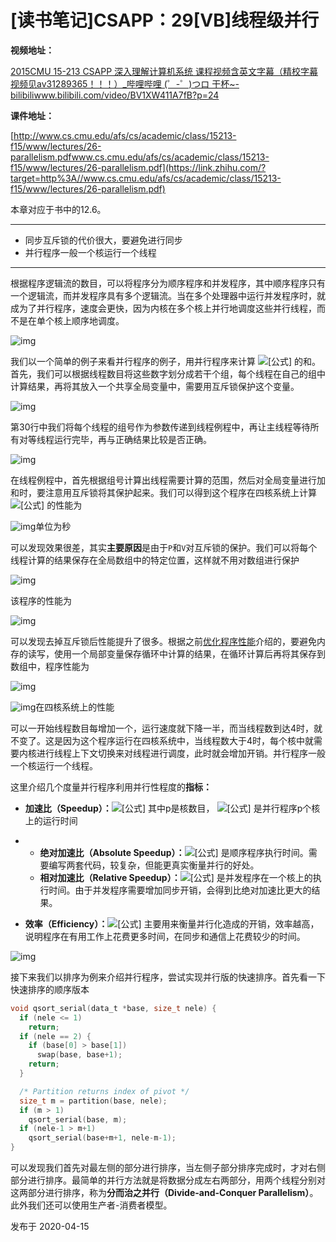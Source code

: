 # [读书笔记]CSAPP：29[VB]线程级并行


 **视频地址：**

[2015CMU 15-213 CSAPP 深入理解计算机系统 课程视频含英文字幕（精校字幕视频见av31289365！！！）_哔哩哔哩 (゜-゜)つロ 干杯~-bilibiliwww.bilibili.com/video/BV1XW411A7fB?p=24](https://link.zhihu.com/?target=https%3A//www.bilibili.com/video/BV1XW411A7fB%3Fp%3D24)

**课件地址：**

[http://www.cs.cmu.edu/afs/cs/academic/class/15213-f15/www/lectures/26-parallelism.pdfwww.cs.cmu.edu/afs/cs/academic/class/15213-f15/www/lectures/26-parallelism.pdf](https://link.zhihu.com/?target=http%3A//www.cs.cmu.edu/afs/cs/academic/class/15213-f15/www/lectures/26-parallelism.pdf)

本章对应于书中的12.6。

------

- 同步互斥锁的代价很大，要避免进行同步
- 并行程序一般一个核运行一个线程

------

根据程序逻辑流的数目，可以将程序分为顺序程序和并发程序，其中顺序程序只有一个逻辑流，而并发程序具有多个逻辑流。当在多个处理器中运行并发程序时，就成为了并行程序，速度会更快，因为内核在多个核上并行地调度这些并行线程，而不是在单个核上顺序地调度。

![img](pics/v2-b0ec1f59cef5224ad566dc452b15cceb_720w.jpg)

我们以一个简单的例子来看并行程序的例子，用并行程序来计算 ![[公式]](https://www.zhihu.com/equation?tex=0%2C1%2C...%2Cn-1%2Cn) 的和。首先，我们可以根据线程数目将这些数字划分成若干个组，每个线程在自己的组中计算结果，再将其放入一个共享全局变量中，需要用互斥锁保护这个变量。

![img](pics/v2-363ba51cfa443d916889e25a3007f29b_720w.jpg)

第30行中我们将每个线程的组号作为参数传递到线程例程中，再让主线程等待所有对等线程运行完毕，再与正确结果比较是否正确。

![img](pics/v2-22cd0d1618424b66c65bf8a9b8068711_720w.jpg)

在线程例程中，首先根据组号计算出线程需要计算的范围，然后对全局变量进行加和时，要注意用互斥锁将其保护起来。我们可以得到这个程序在四核系统上计算 ![[公式]](https://www.zhihu.com/equation?tex=2%5E%7B31%7D) 的性能为

![img](pics/v2-fe926c7b866745b856dfb228bc76a70a_720w.jpg)单位为秒

可以发现效果很差，其实**主要原因**是由于`P`和`V`对互斥锁的保护。我们可以将每个线程计算的结果保存在全局数组中的特定位置，这样就不用对数组进行保护

![img](pics/v2-2334c643c29514449067b12e08a4c13e_720w.jpg)

该程序的性能为

![img](pics/v2-5d812343cec64fdc0ca994a7bda4e471_720w.jpg)

可以发现去掉互斥锁后性能提升了很多。根据之前[优化程序性能](https://zhuanlan.zhihu.com/p/107369491)介绍的，要避免内存的读写，使用一个局部变量保存循环中计算的结果，在循环计算后再将其保存到数组中，程序性能为

![img](pics/v2-ae4503bbe8beba2d2510c6a355b31cd7_720w.jpg)

![img](pics/v2-db0b7055d1ea1a29d5e4f87aef37b215_720w.jpg)在四核系统上的性能

可以一开始线程数目每增加一个，运行速度就下降一半，而当线程数到达4时，就不变了。这是因为这个程序运行在四核系统中，当线程数大于4时，每个核中就需要内核进行线程上下文切换来对线程进行调度，此时就会增加开销。并行程序一般一个核运行一个线程。

这里介绍几个度量并行程序利用并行性程度的**指标：**

- **加速比（Speedup）：**![[公式]](https://www.zhihu.com/equation?tex=S_p%3D%5Cfrac%7BT_1%7D%7BT_p%7D)
  其中p是核数目， ![[公式]](https://www.zhihu.com/equation?tex=T_p) 是并行程序p个核上的运行时间

- - **绝对加速比（Absolute Speedup）：**![[公式]](https://www.zhihu.com/equation?tex=T_1) 是顺序程序执行时间。需要编写两套代码，较复杂，但能更真实衡量并行的好处。
  - **相对加速比（Relative Speedup）：**![[公式]](https://www.zhihu.com/equation?tex=T_1) 是并发程序在一个核上的执行时间。由于并发程序需要增加同步开销，会得到比绝对加速比更大的结果。

- **效率（Efficiency）：**![[公式]](https://www.zhihu.com/equation?tex=E_p%3D%5Cfrac%7BS_p%7D%7Bp%7D)
  主要用来衡量并行化造成的开销，效率越高，说明程序在有用工作上花费更多时间，在同步和通信上花费较少的时间。

![img](pics/v2-5cde5b8a02814754c1faa298a841a9e6_720w.jpg)

接下来我们以排序为例来介绍并行程序，尝试实现并行版的快速排序。首先看一下快速排序的顺序版本

```c
void qsort_serial(data_t *base, size_t nele) {
  if (nele <= 1)
    return;
  if (nele == 2) {
    if (base[0] > base[1])
      swap(base, base+1);
    return;
  }

  /* Partition returns index of pivot */
  size_t m = partition(base, nele);
  if (m > 1)
    qsort_serial(base, m);
  if (nele-1 > m+1)
    qsort_serial(base+m+1, nele-m-1);
}
```

可以发现我们首先对最左侧的部分进行排序，当左侧子部分排序完成时，才对右侧部分进行排序。最简单的并行方法就是将数据分成左右两部分，用两个线程分别对这两部分进行排序，称为**分而治之并行（Divide-and-Conquer Parallelism）**。此外我们还可以使用生产者-消费者模型。

发布于 2020-04-15